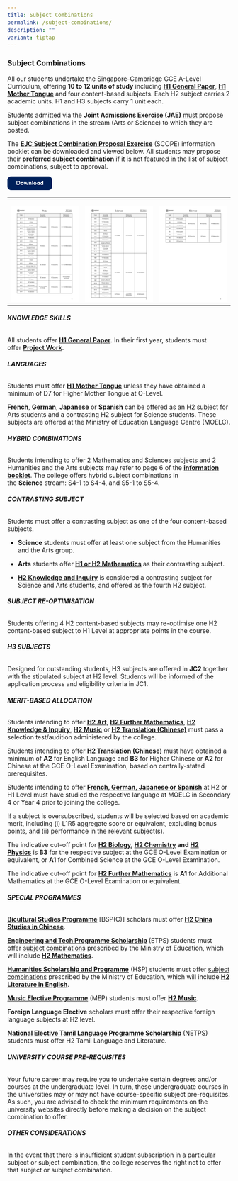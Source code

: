```yaml
---
title: Subject Combinations
permalink: /subject-combinations/
description: ""
variant: tiptap
---
```

<h3><strong>Subject Combinations</strong></h3>
<p>All our students undertake the Singapore-Cambridge GCE A-Level Curriculum,
offering&nbsp;<strong>10 to 12 units of study</strong>&nbsp;including <strong><a href="/academic-subjects/Knowledge-Skills/general-paper/" rel="noopener noreferrer nofollow" target="_blank">H1 General Paper</a></strong>, <strong><a href="/academic-subjects/Languages/mother-tongue-languages/" rel="noopener noreferrer nofollow" target="_blank">H1 Mother Tongue</a></strong> and
four content-based subjects. Each H2 subject carries 2 academic units.
H1 and H3 subjects carry 1 unit each.</p>
<p>Students admitted via the&nbsp;<strong>Joint Admissions Exercise (JAE)</strong>&nbsp;<u>must</u> propose
subject combinations in the stream (Arts or Science) to which they are
posted.</p>
<p>The&nbsp;<strong><a href="/files/EJC_SCOPE_2025.pdf" rel="noopener nofollow" target="_blank">EJC Subject Combination Proposal Exercise</a></strong>&nbsp;(SCOPE)
information booklet can be downloaded and viewed below. All students may
propose their&nbsp;<strong>preferred subject combination</strong>&nbsp;if
it is not featured in the list of subject combinations, subject to approval.</p>
<p></p><a class="isomer-image-wrapper" href="/files/EJC_SCOPE_2025.pdf"><img style="width: 20%;" height="auto" width="100%" alt="" src="/images/Download.png"></a>
<p></p>
<p></p>
<table style="minWidth: 75px">
<colgroup>
<col>
<col>
<col>
</colgroup>
<tbody>
<tr>
<th rowspan="1" colspan="1">
<p></p>
<div class="isomer-image-wrapper">
<img style="width: 100%" height="auto" width="100%" alt="" src="/images/2025/Arts.png">
</div>
</th>
<th rowspan="1" colspan="1">
<p></p>
<div class="isomer-image-wrapper">
<img style="width: 100%" height="auto" width="100%" alt="" src="/images/2025/Science1.png">
</div>
</th>
<th rowspan="1" colspan="1">
<p></p>
<div class="isomer-image-wrapper">
<img style="width: 100%" height="auto" width="100%" alt="" src="/images/2025/Science2.png">
</div>
</th>
</tr>
</tbody>
</table>
<h6><strong>KNOWLEDGE SKILLS</strong></h6>
<p>All students offer&nbsp;<strong><a href="/subjects/gp/" rel="noopener noreferrer nofollow" target="_blank">H1 General Paper</a></strong>.
In their first year, students must offer&nbsp;<strong><a href="/subjects/pw/" rel="noopener noreferrer nofollow" target="_blank">Project Work</a></strong>.</p>
<h6><strong>LANGUAGES</strong></h6>
<p>Students must offer&nbsp;<strong><a href="/subjects/mtl/" rel="noopener noreferrer nofollow" target="_blank">H1 Mother Tongue</a></strong>&nbsp;unless
they have obtained a minimum of D7 for Higher Mother Tongue at O-Level.</p>
<p><strong><a href="/subjects/fl/" rel="noopener noreferrer nofollow" target="_blank">French</a></strong>,&nbsp;<strong><a href="/subjects/fl/" rel="noopener noreferrer nofollow" target="_blank">German</a></strong>,&nbsp;<strong><a href="/subjects/fl/" rel="noopener noreferrer nofollow" target="_blank">Japanese</a></strong>&nbsp;or&nbsp;<strong><a href="/subjects/fl/" rel="noopener noreferrer nofollow" target="_blank">Spanish</a></strong>&nbsp;can
be offered as an H2 subject for Arts students and a contrasting H2 subject
for Science students. These subjects are offered at the Ministry of Education
Language Centre (MOELC).</p>
<h6><strong>HYBRID COMBINATIONS</strong></h6>
<p>Students intending to offer 2 Mathematics and Sciences subjects and 2
Humanities and the Arts subjects may refer to page 6 of the&nbsp;<strong><a href="/files/EJC_SCOPE_2024.pdf" rel="noopener noreferrer nofollow" target="_blank">information booklet</a></strong>.&nbsp;The
college offers hybrid subject combinations in the&nbsp;<strong>Science</strong>&nbsp;stream:
S4-1 to S4-4, and S5-1 to S5-4.</p>
<h6><strong>CONTRASTING SUBJECT</strong></h6>
<p>Students must offer a contrasting subject as one of the four content-based
subjects.</p>
<ul data-tight="true" class="tight">
<li>
<p><strong>Science</strong>&nbsp;students must offer at least one subject
from the Humanities and the Arts group.</p>
</li>
<li>
<p><strong>Arts</strong>&nbsp;students offer&nbsp;<strong><a href="/subjects/maths/" rel="noopener noreferrer nofollow" target="_blank">H1 or H2 Mathematics</a></strong>&nbsp;as
their contrasting subject.</p>
</li>
<li>
<p><strong><a href="/subjects/ki/" rel="noopener noreferrer nofollow" target="_blank">H2 Knowledge and Inquiry</a></strong>&nbsp;is
considered a contrasting subject for Science and Arts students, and offered
as the fourth H2 subject.</p>
</li>
</ul>
<h6><strong>SUBJECT RE-OPTIMISATION</strong></h6>
<p>Students offering 4 H2 content-based subjects may re-optimise one H2 content-based
subject to H1 Level at appropriate points in the course.</p>
<h6><strong>H3 SUBJECTS</strong></h6>
<p>Designed for outstanding students, H3 subjects are offered in&nbsp;<strong>JC2</strong>&nbsp;together
with the stipulated subject at H2 level. Students will be informed of the
application process and eligibility criteria in JC1.</p>
<h6><strong>MERIT-BASED ALLOCATION</strong></h6>
<p>Students intending to offer&nbsp;<strong><a href="/subjects/art/" rel="noopener noreferrer nofollow" target="_blank">H2 Art</a></strong>,&nbsp;<strong><a href="/subjects/fmaths/" rel="noopener noreferrer nofollow" target="_blank">H2 Further Mathematics</a></strong>,&nbsp;<strong><a href="/subjects/ki/" rel="noopener noreferrer nofollow" target="_blank">H2 Knowledge &amp; Inquiry</a></strong>,&nbsp;<strong><a href="/subjects/music/" rel="noopener noreferrer nofollow" target="_blank">H2 Music</a></strong>&nbsp;or&nbsp;<strong><a href="/subjects/translation/" rel="noopener noreferrer nofollow" target="_blank">H2 Translation (Chinese)</a></strong>&nbsp;must
pass a selection test/audition administered by the college.</p>
<p>Students intending to offer&nbsp;<strong><a href="/subjects/translation/" rel="noopener noreferrer nofollow" target="_blank">H2 Translation (Chinese)</a></strong>&nbsp;must
have obtained a minimum of&nbsp;<strong>A2</strong>&nbsp;for English Language&nbsp;and&nbsp;<strong>B3</strong>&nbsp;for
Higher Chinese or&nbsp;<strong>A2</strong>&nbsp;for Chinese at the GCE
O-Level Examination, based on centrally-stated prerequisites.</p>
<p>Students intending to offer&nbsp;<strong><a href="/subjects/fl/" rel="noopener noreferrer nofollow" target="_blank">French, German, Japanese or Spanish</a></strong> at
H2 or H1 Level must have studied the respective language at MOELC in Secondary
4 or Year 4 prior to joining the college.</p>
<p>If a subject is oversubscribed, students will be selected based on academic
merit, including (i) L1R5 aggregate score or equivalent, excluding bonus
points, and (ii) performance in the relevant subject(s).</p>
<p>The indicative cut-off point for&nbsp;<strong><a href="/subjects/bio/" rel="noopener noreferrer nofollow" target="_blank">H2 Biology</a>,&nbsp;<a href="/subjects/chem/" rel="noopener noreferrer nofollow" target="_blank">H2 Chemistry</a>&nbsp;and&nbsp;<a href="/subjects/phy/" rel="noopener noreferrer nofollow" target="_blank">H2 Physics</a></strong>&nbsp;is&nbsp;<strong>B3</strong>&nbsp;for
the respective subject at the GCE O-Level Examination or equivalent, or&nbsp;<strong>A1</strong>&nbsp;for
Combined Science at the GCE O-Level Examination.</p>
<p>The indicative cut-off point for&nbsp;<strong><a href="/subjects/fmaths/" rel="noopener noreferrer nofollow" target="_blank">H2 Further Mathematics</a></strong>&nbsp;is&nbsp;<strong>A1</strong>&nbsp;for
Additional Mathematics at the GCE O-Level Examination or equivalent.</p>
<h6><strong>SPECIAL PROGRAMMES</strong></h6>
<p><strong><a href="/special-programmes/bsp/" rel="noopener noreferrer nofollow" target="_blank">Bicultural Studies Programme</a></strong>&nbsp;[BSP(C)]&nbsp;scholars
must offer&nbsp;<strong><a href="subjects/csc/" rel="noopener noreferrer nofollow" target="_blank">H2 China Studies in Chinese</a></strong>.</p>
<p><strong><a href="https://eunoiajc.moe.edu.sg/special-programmes/etps/" rel="noopener nofollow" target="_blank">Engineering and Tech Programme Scholarship</a> </strong>(ETPS)
students must offer&nbsp;<a href="https://www.moe.gov.sg/financial-matters/awards-scholarships/programme-scholarships-pre-u" rel="noopener noreferrer nofollow" target="_blank">subject combinations</a> prescribed
by the Ministry of Education, which will include&nbsp;<strong><a href="/subjects/maths/" rel="noopener noreferrer nofollow" target="_blank">H2 Mathematics</a></strong>.</p>
<p><strong><a href="/special-programmes/hsp/" rel="noopener noreferrer nofollow" target="_blank">Humanities Scholarship and Programme</a></strong>&nbsp;(HSP)
students must offer&nbsp;<a href="https://www.moe.gov.sg/financial-matters/awards-scholarships/programme-scholarships-pre-u" rel="noopener noreferrer nofollow" target="_blank">subject combinations</a> prescribed
by the Ministry of Education, which will include&nbsp;<strong><a href="/subjects/lit/" rel="noopener noreferrer nofollow" target="_blank">H2 Literature in English</a></strong>.</p>
<p><strong><a href="/special-programmes/mep/" rel="noopener noreferrer nofollow" target="_blank">Music Elective Programme</a></strong>&nbsp;(MEP)
students must offer&nbsp;<strong><a href="/subjects/music/" rel="noopener noreferrer nofollow" target="_blank">H2 Music</a></strong>.</p>
<p><strong>Foreign Language Elective</strong> scholars must offer their respective
foreign language subjects at H2 level.</p>
<p><strong><a href="https://www.moe.gov.sg/financial-matters/awards-scholarships/programme-scholarships-pre-u/national-elective-tamil-language-programme-scholarship" rel="noopener nofollow" target="_blank">National Elective Tamil Language Programme Scholarship</a> </strong>(NETPS)<strong> </strong>students
must offer H2 Tamil Language and Literature.</p>
<h6><strong>UNIVERSITY COURSE PRE-REQUISITES</strong></h6>
<p>Your future career may require you to undertake certain degrees and/or
courses at the&nbsp;undergraduate level. In turn, these undergraduate courses
in the universities may or may not have course-specific subject pre-requisites.
As such, you are advised to check the minimum requirements on the university
websites directly before making a decision on the subject combination to
offer.</p>
<h6><strong>OTHER CONSIDERATIONS</strong></h6>
<p>In the event that there is insufficient student subscription in a particular
subject or subject combination, the college reserves the right not to offer
that subject or subject combination.</p>